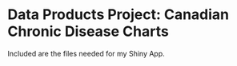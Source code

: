Data Products Project: Canadian Chronic Disease Charts
========

Included are the files needed for my Shiny App.
